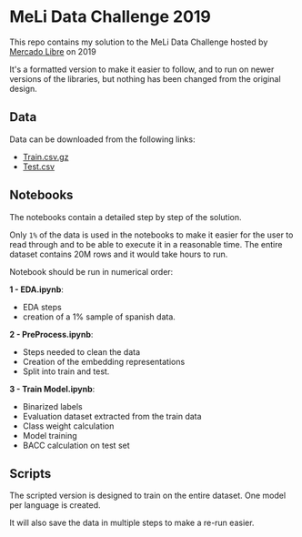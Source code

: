 MeLi Data Challenge 2019
=======


This repo contains my solution to the MeLi Data Challenge hosted by [Mercado Libre](https://www.mercadolibre.com) on 
2019

It's a formatted version to make it easier to follow, and to run on newer versions of the libraries, but nothing has
been changed from the original design.

Data
----
Data can be downloaded from the following links:
 * [Train.csv.gz](https://meli-data-challenge.s3.amazonaws.com/train.csv.gz)
 * [Test.csv](https://meli-data-challenge.s3.amazonaws.com/test.csv)

Notebooks
---------
The notebooks contain a detailed step by step of the solution. 

Only `1%` of the data is used in the notebooks to make it easier for the user to 
read through and to be able to execute it in a reasonable time. The entire dataset contains 20M rows
and it would take hours to run.

Notebook should be run in numerical order:

**1 - EDA.ipynb**:   
* EDA steps 
* creation of a 1% sample of spanish data. 

**2 - PreProcess.ipynb**:   
* Steps needed to clean the data 
* Creation of the embedding representations
* Split into train and test.

**3 - Train Model.ipynb**:   
* Binarized labels
* Evaluation dataset extracted from the train data
* Class weight calculation
* Model training
* BACC calculation on test set

Scripts
-------

The scripted version is designed to train on the entire dataset. One model per language is created.

It will also save the data in multiple steps to make a re-run easier.

 